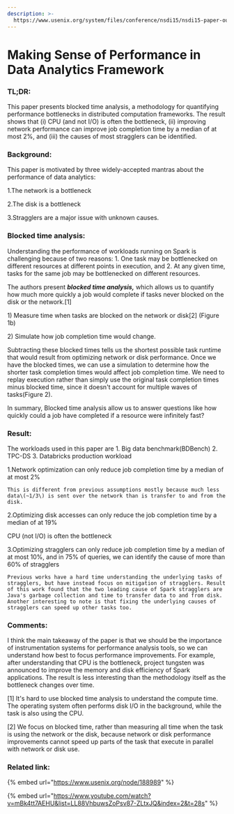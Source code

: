 ```yaml
---
description: >-
  https://www.usenix.org/system/files/conference/nsdi15/nsdi15-paper-ousterhout.pdf
---
```


# Making Sense of Performance in Data Analytics Framework

### TL;DR:

This paper presents blocked time analysis, a methodology for quantifying performance bottlenecks in distributed computation frameworks. The result shows that \(i\) CPU \(and not I/O\) is often the bottleneck, \(ii\) improving network performance can improve job completion time by a median of at most 2%, and \(iii\) the causes of most stragglers can be identified.

### Background:

This paper is motivated by three widely-accepted mantras about the performance of data analytics:

1.The network is a bottleneck

2.The disk is a bottleneck

3.Stragglers are a major issue with unknown causes.

### Blocked time analysis:

Understanding the performance of workloads running on Spark is challenging because of two reasons: 1. One task may be bottlenecked on different resources at different points in execution, and 2. At any given time, tasks for the same job may be bottlenecked on different resources.

The authors present _**blocked time analysis,**_ which allows us to quantify how much more quickly a job would complete if tasks never blocked on the disk or the network.\[1\]

1\) Measure time when tasks are blocked on the network or disk\[2\] \(Figure 1b\)

2\) Simulate how job completion time would change. 

Subtracting these blocked times tells us the shortest possible task runtime that would result from optimizing network or disk performance. Once we have the blocked times, we can use a simulation to determine how the shorter task completion times would affect job completion time. We need to replay execution rather than simply use the original task completion times minus blocked time, since it doesn't account for multiple waves of tasks\(Figure 2\).

In summary, Blocked time analysis allow us to answer questions like how quickly could a job have completed if a resource were infinitely fast?

### Result:

The workloads used in this paper are 1. Big data benchmark\(BDBench\) 2. TPC-DS 3. Databricks production workload

1.Network optimization can only reduce job completion time by a median of at most 2%

    This is different from previous assumptions mostly because much less data\(~1/3\) is sent over the network than is transfer to and from the disk. 

2.Optimizing disk accesses can only reduce the job completion time by a median of at 19%

   CPU \(not I/O\) is often the bottleneck

3.Optimizing stragglers can only reduce job completion time by a median of at most 10%, and in 75% of queries, we can identify the cause of more than 60% of stragglers

    Previous works have a hard time understanding the underlying tasks of stragglers, but have instead focus on mitigation of stragglers. Result of this work found that the two leading cause of Spark stragglers are Java's garbage collection and time to transfer data to and from disk. Another interesting to note is that fixing the underlying causes of stragglers can speed up other tasks too. 

### Comments:

I think the main takeaway of the paper is that we should be the importance of instrumentation systems for performance analysis tools, so we can understand how best to focus performance improvements. For example, after understanding that CPU is the bottleneck, project tungsten was announced to improve the memory and disk efficiency of Spark applications. The result is less interesting than the methodology itself as the bottleneck changes over time.

\[1\] It's hard to use blocked time analysis to understand the compute time. The operating system often performs disk I/O in the background, while the task is also using the CPU.

\[2\] We focus on blocked time, rather than measuring all time when the task is using the network or the disk, because network or disk performance improvements cannot speed up parts of the task that execute in parallel with network or disk use. 



### Related link:

{% embed url="https://www.usenix.org/node/188989" %}

{% embed url="https://www.youtube.com/watch?v=mBk4tt7AEHU&list=LL88VhbuwsZoPsv87-ZLtxJQ&index=2&t=28s" %}



